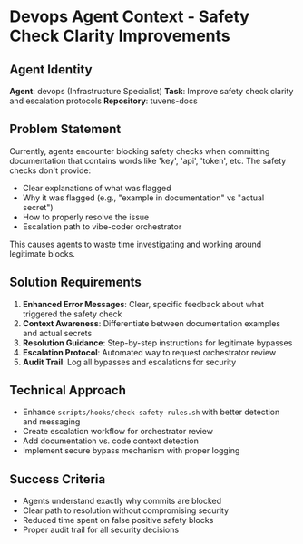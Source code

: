 # Devops Agent Context - Safety Check Clarity Improvements

## Agent Identity
**Agent**: devops (Infrastructure Specialist)
**Task**: Improve safety check clarity and escalation protocols
**Repository**: tuvens-docs

## Problem Statement
Currently, agents encounter blocking safety checks when committing documentation that contains words like 'key', 'api', 'token', etc. The safety checks don't provide:
- Clear explanations of what was flagged
- Why it was flagged (e.g., "example in documentation" vs "actual secret")
- How to properly resolve the issue
- Escalation path to vibe-coder orchestrator

This causes agents to waste time investigating and working around legitimate blocks.

## Solution Requirements
1. **Enhanced Error Messages**: Clear, specific feedback about what triggered the safety check
2. **Context Awareness**: Differentiate between documentation examples and actual secrets
3. **Resolution Guidance**: Step-by-step instructions for legitimate bypasses
4. **Escalation Protocol**: Automated way to request orchestrator review
5. **Audit Trail**: Log all bypasses and escalations for security

## Technical Approach
- Enhance `scripts/hooks/check-safety-rules.sh` with better detection and messaging
- Create escalation workflow for orchestrator review
- Add documentation vs. code context detection
- Implement secure bypass mechanism with proper logging

## Success Criteria
- Agents understand exactly why commits are blocked
- Clear path to resolution without compromising security
- Reduced time spent on false positive safety blocks
- Proper audit trail for all security decisions
